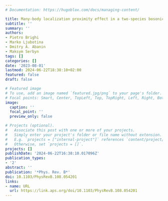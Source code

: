 ```yaml
---
# Documentation: https://hugoblox.com/docs/managing-content/

title: Many-body localization proximity effect in a two-species bosonic Hubbard model
subtitle: ''
summary: ''
authors:
- Pietro Brighi
- Marko Ljubotina
- Dmitry A. Abanin
- Maksym Serbyn
tags: []
categories: []
date: '2023-08-01'
lastmod: 2024-06-22T18:38:10+02:00
featured: false
draft: false

# Featured image
# To use, add an image named `featured.jpg/png` to your page's folder.
# Focal points: Smart, Center, TopLeft, Top, TopRight, Left, Right, BottomLeft, Bottom, BottomRight.
image:
  caption: ''
  focal_point: ''
  preview_only: false

# Projects (optional).
#   Associate this post with one or more of your projects.
#   Simply enter your project's folder or file name without extension.
#   E.g. `projects = ["internal-project"]` references `content/project/deep-learning/index.md`.
#   Otherwise, set `projects = []`.
projects: []
publishDate: '2024-06-22T16:38:10.017096Z'
publication_types:
- '2'
abstract: ''
publication: '*Phys. Rev. B*'
doi: 10.1103/PhysRevB.108.054201
links:
- name: URL
  url: https://link.aps.org/doi/10.1103/PhysRevB.108.054201
---
```

